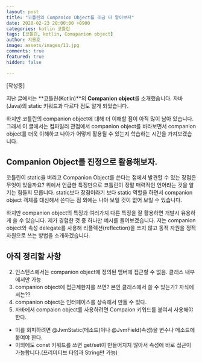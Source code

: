 ```yaml
---
layout: post
title: "코틀린의 Companion Object를 조금 더 알아보자"
date: 2020-02-23 20:00:00 +0900
categories: kotlin 코틀린
tags: [코틀린, kotlin, Comapanion object]
author: 지용호
image: assets/images/11.jpg
comments: true
featured: true
hidden: false

---
```

[작성중]

지난 글에서는 **코틀린(Kotlin)**의 **Companion object**를 소개했습니다. 자바(Java)의 static 키워드과 다르다 점도 알게 되었습니다. 

하지만 코틀린의 companion object에 대해 더 이해할 점이 아직 많이 남아 있습니다. 그래서 이 글에서는 컴파일러 관점에서 companion object를 바라보면서 companion object를 더욱 이해하고 나아가 어떻게 활용될 수 있는지 학습하는 시간을 가져보겠습니다.



## Companion Object를 진정으로 활용해보자. 

코틀린이 static을 버리고 Companion Object를 쓴다는 점에서 발견할 수 있는 장점은 무엇이 있을까요? 위에서 언급한 특징만으로 코틀린이 정말 매력적인 언어라는 것을 알기는 힘들지 모릅니다. static보다 장점이라기 보다 static 역할을 하면서 companion object 객체를 대신해서 쓴다는 점 외에는 나아 보일 것이 없어 보일 수 있습니다. 

하지만 companion object의 특징과 여러가지 다른 특징을 잘 활용하면 개발시 유용하게 쓸 수 있습니다. 제가 경험한 것 중 하나만 예시를 들어보겠습니다. 저는 companion object와 속성 delegate를 사용해 리플렉션(reflection)을 쓰지 않고 동적 자원을 정적 자원으로 쓰는 방법을 소개하겠습니다. 




## 아직 정리할 사항

2. 인스턴스에서는 companion object에 정의된 맴버에 접근할 수 없음. 클래스 내부에서만 가능 
3. companion object에 접근제한자를 쓰면? 본인 클래스에서 쓸 수 있는가? 자식에서는?? 
4. companion object는 인터페이스를 상속해서 만들 수 있다. 
5. 자바에서 compaion object를 사용하려면 Compaion 키워드를 붙여서 사용해야 한다.
  - 이를 회피하려면 @JvmStatic(메소드)이나 @JvmField(속성)을 변수나 메소드에 붙여야 한다. 
  - 이외에도 const 키워드를 쓰면 get/set이 만들어지지 않아서 속성에 바로 접근이 가능합니다.(프리미티브 타입과 String만 가능)


